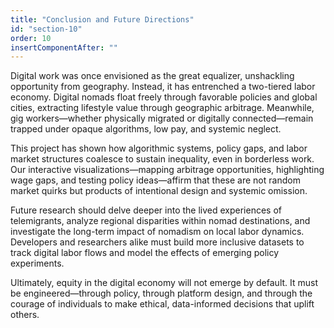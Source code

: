 ```yaml
---
title: "Conclusion and Future Directions"
id: "section-10"
order: 10
insertComponentAfter: ""
---
```



Digital work was once envisioned as the great equalizer, unshackling opportunity from geography. Instead, it has entrenched a two-tiered labor economy. Digital nomads float freely through favorable policies and global cities, extracting lifestyle value through geographic arbitrage. Meanwhile, gig workers—whether physically migrated or digitally connected—remain trapped under opaque algorithms, low pay, and systemic neglect.

This project has shown how algorithmic systems, policy gaps, and labor market structures coalesce to sustain inequality, even in borderless work. Our interactive visualizations—mapping arbitrage opportunities, highlighting wage gaps, and testing policy ideas—affirm that these are not random market quirks but products of intentional design and systemic omission.

Future research should delve deeper into the lived experiences of telemigrants, analyze regional disparities within nomad destinations, and investigate the long-term impact of nomadism on local labor dynamics. Developers and researchers alike must build more inclusive datasets to track digital labor flows and model the effects of emerging policy experiments.

Ultimately, equity in the digital economy will not emerge by default. It must be engineered—through policy, through platform design, and through the courage of individuals to make ethical, data-informed decisions that uplift others.

